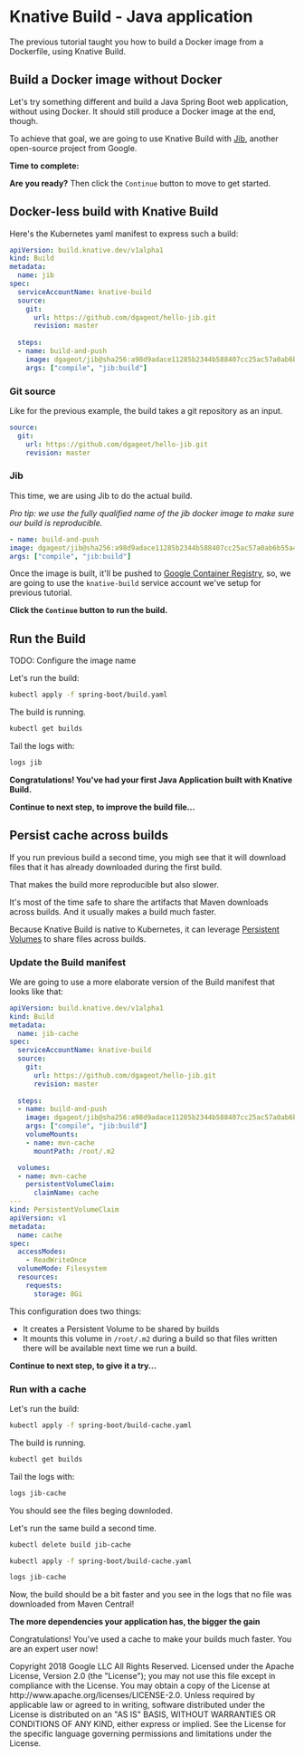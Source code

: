 # Knative Build - Java application

The previous tutorial taught you how to build a Docker image from a Dockerfile,
using Knative Build.

## Build a Docker image without Docker

Let's try something different and build a Java Spring Boot web application, without using
Docker. It should still produce a Docker image at the end, though.

To achieve that goal, we are going to use Knative Build with [Jib](https://github.com/GoogleContainerTools/jib),
another open-source project from Google.

**Time to complete:** <walkthrough-tutorial-duration duration="TODO"></walkthrough-tutorial-duration>

**Are you ready?** Then click the `Continue` button to move to get started.

## Docker-less build with Knative Build

Here's the Kubernetes <walkthrough-editor-open-file filePath="knative-build-tutorials/spring-boot/build.yaml">yaml manifest</walkthrough-editor-open-file>
to express such a build:

```yaml
apiVersion: build.knative.dev/v1alpha1
kind: Build
metadata:
  name: jib
spec:
  serviceAccountName: knative-build
  source:
    git:
      url: https://github.com/dgageot/hello-jib.git
      revision: master
 
  steps:
  - name: build-and-push
    image: dgageot/jib@sha256:a98d9adace11285b2344b588407cc25ac57a0ab6b55a4534b2ac97f0b0ed8609
    args: ["compile", "jib:build"]
```

### Git source

Like for the previous example, the build takes a git repository as an input.

```yaml
source:
  git:
    url: https://github.com/dgageot/hello-jib.git
    revision: master
```

### Jib

This time, we are using Jib to do the actual build.

*Pro tip: we use the fully qualified name of the jib docker image to make sure our build is reproducible.*

```yaml
- name: build-and-push
image: dgageot/jib@sha256:a98d9adace11285b2344b588407cc25ac57a0ab6b55a4534b2ac97f0b0ed8609
args: ["compile", "jib:build"]
```

Once the image is built, it'll be pushed to [Google Container Registry](https://cloud.google.com/container-registry/),
so, we are going to use the `knative-build` service account we've setup for previous tutorial.

**Click the `Continue` button to run the build.**

## Run the Build

TODO: Configure the image name

Let's run the build:

```bash
kubectl apply -f spring-boot/build.yaml
```

The build is running.

```bash
kubectl get builds
```

Tail the logs with:

```bash
logs jib
```

**Congratulations! You've had your first Java Application built with Knative Build.**

<walkthrough-conclusion-trophy></walkthrough-conclusion-trophy>

**Continue to next step, to improve the build file...**

## Persist cache across builds

If you run previous build a second time, you migh see that it will download files
that it has already downloaded during the first build.

That makes the build more reproducible but also slower.

It's most of the time safe to share the artifacts that Maven downloads across builds.
And it usually makes a build much faster.

Because Knative Build is native to Kubernetes, it can leverage [Persistent Volumes](https://kubernetes.io/docs/concepts/storage/persistent-volumes/)
to share files across builds.

### Update the Build manifest

We are going to use a more elaborate version of the Build manifest that looks like that:

```yaml
apiVersion: build.knative.dev/v1alpha1
kind: Build
metadata:
  name: jib-cache
spec:
  serviceAccountName: knative-build
  source:
    git:
      url: https://github.com/dgageot/hello-jib.git
      revision: master
 
  steps:
  - name: build-and-push
    image: dgageot/jib@sha256:a98d9adace11285b2344b588407cc25ac57a0ab6b55a4534b2ac97f0b0ed8609
    args: ["compile", "jib:build"]
    volumeMounts:
    - name: mvn-cache
      mountPath: /root/.m2

  volumes:
  - name: mvn-cache
    persistentVolumeClaim:
      claimName: cache
---
kind: PersistentVolumeClaim
apiVersion: v1
metadata:
  name: cache
spec:
  accessModes:
    - ReadWriteOnce
  volumeMode: Filesystem
  resources:
    requests:
      storage: 8Gi
```

This configuration does two things:

 + It creates a Persistent Volume to be shared by builds
 + It mounts this volume in `/root/.m2` during a build so that files written there will be available next time we run a build.

**Continue to next step, to give it a try...**

### Run with a cache

Let's run the build:

```bash
kubectl apply -f spring-boot/build-cache.yaml
```

The build is running.

```bash
kubectl get builds
```

Tail the logs with:

```bash
logs jib-cache
```

You should see the files beging downloded.

Let's run the same build a second time.

```bash
kubectl delete build jib-cache
```

```bash
kubectl apply -f spring-boot/build-cache.yaml
```

```bash
logs jib-cache
```

Now, the build should be a bit faster and you see in the logs that no file
was downloaded from Maven Central!

**The more dependencies your application has, the bigger the gain**

<walkthrough-conclusion-trophy></walkthrough-conclusion-trophy>

Congratulations! You've used a cache to make your builds much faster. You are an expert
user now!

<walkthrough-footnote>
Copyright 2018 Google LLC All Rights Reserved. Licensed under the Apache
License, Version 2.0 (the "License"); you may not use this file except in
compliance with the License. You may obtain a copy of the License at
http://www.apache.org/licenses/LICENSE-2.0.
Unless required by applicable law or agreed to in writing, software
distributed under the License is distributed on an "AS IS" BASIS, WITHOUT
WARRANTIES OR CONDITIONS OF ANY KIND, either express or implied. See the
License for the specific language governing permissions and limitations under
the License.
</walkthrough-footnote>